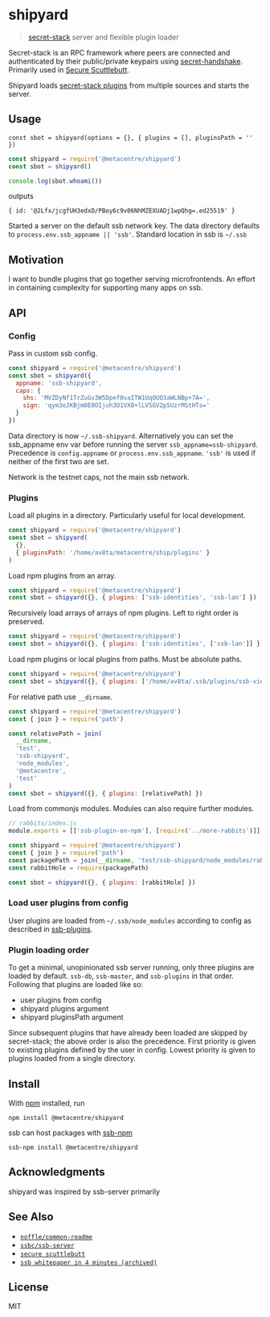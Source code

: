 # shipyard

> [secret-stack](https://github.com/ssb-js/secret-stack) server and flexible plugin loader

Secret-stack is an RPC framework where peers are connected and authenticated by their public/private keypairs using [secret-handshake](https://github.com/auditdrivencrypto/secret-handshake). Primarily used in [Secure Scuttlebutt](https://en.wikipedia.org/wiki/Secure_Scuttlebutt).

Shipyard loads [secret-stack plugins](https://github.com/ssb-js/secret-stack/blob/main/PLUGINS.md) from multiple sources and starts the server.

## Usage

`const sbot = shipyard(options = {}, { plugins = [], pluginsPath = '' })`

```js
const shipyard = require('@metacentre/shipyard')
const sbot = shipyard()

console.log(sbot.whoami())
```

outputs

```
{ id: '@2Lfx/jcgfUH3edxD/PBoy6c9v06NhMZEXUADj1wpQhg=.ed25519' }
```

Started a server on the default ssb network key. The data directory defaults to `process.env.ssb_appname || 'ssb'`. Standard location in ssb is `~/.ssb`

## Motivation

I want to bundle plugins that go together serving microfrontends. An effort in containing complexity for supporting many apps on ssb.

## API

### Config

Pass in custom ssb config.

```js
const shipyard = require('@metacentre/shipyard')
const sbot = shipyard({
  appname: 'ssb-shipyard',
  caps: {
    shs: 'MVZDyNf1TrZuGv3W5Dpef0vaITW1UqOUO3aWLNBp+7A=',
    sign: 'qym3eJKBjm0E0OIjuh3O1VX8+lLVSGV2p5UzrMStHTs='
  }
})
```

Data directory is now `~/.ssb-shipyard`. Alternatively you can set the ssb_appname env var before running the server `ssb_appname=ssb-shipyard`. Precedence is `config.appname` or `process.env.ssb_appname`. `'ssb'` is used if neither of the first two are set.

Network is the testnet caps, not the main ssb network.

### Plugins

Load all plugins in a directory. Particularly useful for local development.

```js
const shipyard = require('@metacentre/shipyard')
const sbot = shipyard(
  {},
  { pluginsPath: '/home/av8ta/metacentre/ship/plugins' }
)
```

Load npm plugins from an array.

```js
const shipyard = require('@metacentre/shipyard')
const sbot = shipyard({}, { plugins: ['ssb-identities', 'ssb-lan'] })
```

Recursively load arrays of arrays of npm plugins. Left to right order is preserved.

```js
const shipyard = require('@metacentre/shipyard')
const sbot = shipyard({}, { plugins: ['ssb-identities', ['ssb-lan']] })
```

Load npm plugins or local plugins from paths. Must be absolute paths.

```js
const shipyard = require('@metacentre/shipyard')
const sbot = shipyard({}, { plugins: ['/home/av8ta/.ssb/plugins/ssb-viewer'] })
```

For relative path use `__dirname`.

```js
const shipyard = require('@metacentre/shipyard')
const { join } = require('path')

const relativePath = join(
  __dirname,
  'test',
  'ssb-shipyard',
  'node_modules',
  '@metacentre',
  'test'
)
const sbot = shipyard({}, { plugins: [relativePath] })
```

Load from commonjs modules. Modules can also require further modules.

```js
// rabbits/index.js
module.exports = [['ssb-plugin-on-npm'], [require('../more-rabbits')]]
```

```js
const shipyard = require('@metacentre/shipyard')
const { join } = require('path')
const packagePath = join(__dirname, 'test/ssb-shipyard/node_modules/rabbits')
const rabbitHole = require(packagePath)

const sbot = shipyard({}, { plugins: [rabbitHole] })
```

### Load user plugins from config

User plugins are loaded from `~/.ssb/node_modules` according to config as described in [ssb-plugins](https://github.com/ssbc/ssb-plugins#load-user-configured-plugins).

### Plugin loading order

To get a minimal, unopinionated ssb server running, only three plugins are loaded by default. `ssb-db`, `ssb-master`, and `ssb-plugins` in that order. Following that plugins are loaded like so:

- user plugins from config
- shipyard plugins argument
- shipyard pluginsPath argument

Since subsequent plugins that have already been loaded are skipped by secret-stack; the above order is also the precedence. First priority is given to existing plugins defined by the user in config. Lowest priority is given to plugins loaded from a single directory.

## Install

With [npm](https://npmjs.org) installed, run

```shell
npm install @metacentre/shipyard
```

ssb can host packages with [ssb-npm](https://github.com/hackergrrl/ssb-npm-101)

```shell
ssb-npm install @metacentre/shipyard
```

## Acknowledgments

shipyard was inspired by ssb-server primarily

## See Also

- [`noffle/common-readme`](https://github.com/noffle/common-readme)
- [`ssbc/ssb-server`](https://github.com/ssbc/ssb-server)
- [`secure scuttlebutt`](https://scuttlebot.io/more/protocols/secure-scuttlebutt.html)
- [`ssb whitepaper in 4 minutes (archived)`](http://web.archive.org/web/20190716152343/https://infourminutes.co/whitepaper/scuttlebutt)

## License

MIT
